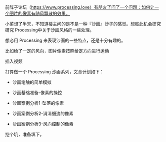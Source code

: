 前阵子论坛（https://www.processing.love）有朋友了问了一个问题：如何让一个图片的像素有随风飘散的效果。

小菜想了半天，不知道楼主问的是不是一种『沙画』沙子的感觉。想趁此机会研究研究 Processing中关于沙画风格的一些处理。

想必用 Processing 来表现沙画的一些特点，还是十分有趣的。

比如给了一定的风向，图片像素按照给定方向进行运动

插入视频

打算做一个 Processing 沙画系列，文章计划如下：

- 沙画笔触的简单模拟

- 沙画基础准备-像素的操控

- 沙画案例分析1-坠落的像素

- 沙画案例分析2-涓涓细流的像素

- 沙画案例分析3-风向控制的像素

挖个坑，准备填下。